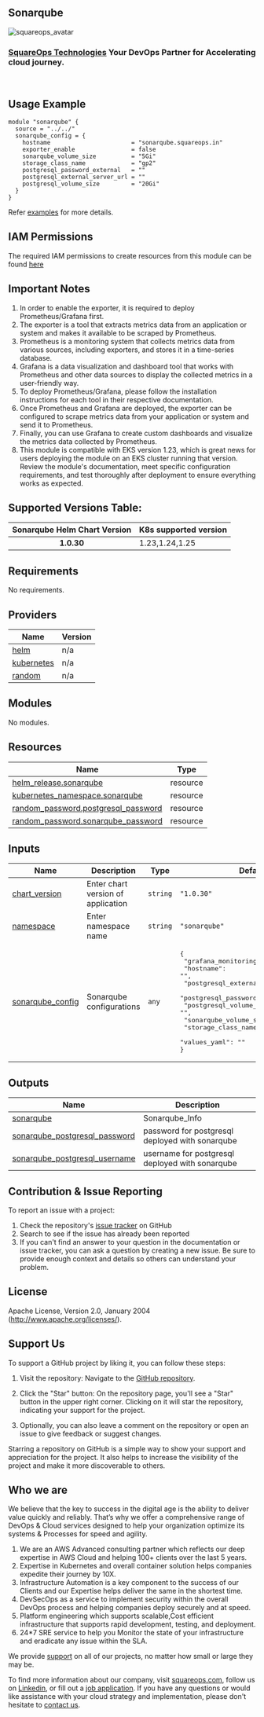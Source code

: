 ## Sonarqube

![squareops_avatar]

[squareops_avatar]: https://squareops.com/wp-content/uploads/2022/12/squareops-logo.png

### [SquareOps Technologies](https://squareops.com/) Your DevOps Partner for Accelerating cloud journey.
<br>

## Usage Example

```hcl
module "sonarqube" {
  source = "../../"
  sonarqube_config = {
    hostname                       = "sonarqube.squareops.in"
    exporter_enable                = false
    sonarqube_volume_size          = "5Gi"
    storage_class_name             = "gp2"
    postgresql_password_external   = ""
    postgresql_external_server_url = ""
    postgresql_volume_size         = "20Gi"
  }
}

```
Refer [examples](https://github.com/sq-ia/terraform-kubernetes-sonarqube/tree/main/examples/complete) for more details.

## IAM Permissions
The required IAM permissions to create resources from this module can be found [here](https://github.com/sq-ia/terraform-kubernetes-sonarqube/blob/main/IAM.md)

## Important Notes
  1. In order to enable the exporter, it is required to deploy Prometheus/Grafana first.
  2. The exporter is a tool that extracts metrics data from an application or system and makes it available to be scraped by Prometheus.
  3. Prometheus is a monitoring system that collects metrics data from various sources, including exporters, and stores it in a time-series database.
  4. Grafana is a data visualization and dashboard tool that works with Prometheus and other data sources to display the collected metrics in a user-friendly way.
  5. To deploy Prometheus/Grafana, please follow the installation instructions for each tool in their respective documentation.
  6. Once Prometheus and Grafana are deployed, the exporter can be configured to scrape metrics data from your application or system and send it to Prometheus.
  7. Finally, you can use Grafana to create custom dashboards and visualize the metrics data collected by Prometheus.
  8. This module is compatible with EKS version 1.23, which is great news for users deploying the module on an EKS cluster running that version. Review the module's documentation, meet specific configuration requirements, and test thoroughly after deployment to ensure everything works as expected.


## Supported Versions Table:

|  Sonarqube Helm Chart Version           |     K8s supported version   |      
| :-----:                       |         :---         | 
| **1.0.30**          |    1.23,1.24,1.25      |

<!-- BEGINNING OF PRE-COMMIT-TERRAFORM DOCS HOOK -->
## Requirements

No requirements.

## Providers

| Name | Version |
|------|---------|
| <a name="provider_helm"></a> [helm](#provider\_helm) | n/a |
| <a name="provider_kubernetes"></a> [kubernetes](#provider\_kubernetes) | n/a |
| <a name="provider_random"></a> [random](#provider\_random) | n/a |

## Modules

No modules.

## Resources

| Name | Type |
|------|------|
| [helm_release.sonarqube](https://registry.terraform.io/providers/hashicorp/helm/latest/docs/resources/release) | resource |
| [kubernetes_namespace.sonarqube](https://registry.terraform.io/providers/hashicorp/kubernetes/latest/docs/resources/namespace) | resource |
| [random_password.postgresql_password](https://registry.terraform.io/providers/hashicorp/random/latest/docs/resources/password) | resource |
| [random_password.sonarqube_password](https://registry.terraform.io/providers/hashicorp/random/latest/docs/resources/password) | resource |

## Inputs

| Name | Description | Type | Default | Required |
|------|-------------|------|---------|:--------:|
| <a name="input_chart_version"></a> [chart\_version](#input\_chart\_version) | Enter chart version of application | `string` | `"1.0.30"` | no |
| <a name="input_namespace"></a> [namespace](#input\_namespace) | Enter namespace name | `string` | `"sonarqube"` | no |
| <a name="input_sonarqube_config"></a> [sonarqube\_config](#input\_sonarqube\_config) | Sonarqube configurations | `any` | <pre>{<br>  "grafana_monitoring_enabled": false,<br>  "hostname": "",<br>  "postgresql_external_server_url": "",<br>  "postgresql_password_external": "",<br>  "postgresql_volume_size": "",<br>  "sonarqube_volume_size": "",<br>  "storage_class_name": "",<br>  "values_yaml": ""<br>}</pre> | no |

## Outputs

| Name | Description |
|------|-------------|
| <a name="output_sonarqube"></a> [sonarqube](#output\_sonarqube) | Sonarqube\_Info |
| <a name="output_sonarqube_postgresql_password"></a> [sonarqube\_postgresql\_password](#output\_sonarqube\_postgresql\_password) | password for postgresql deployed with sonarqube |
| <a name="output_sonarqube_postgresql_username"></a> [sonarqube\_postgresql\_username](#output\_sonarqube\_postgresql\_username) | username for postgresql deployed with sonarqube |
<!-- END OF PRE-COMMIT-TERRAFORM DOCS HOOK -->

## Contribution & Issue Reporting

To report an issue with a project:

  1. Check the repository's [issue tracker](https://github.com/sq-ia/terraform-kubernetes-sonarqube/issues) on GitHub
  2. Search to see if the issue has already been reported
  3. If you can't find an answer to your question in the documentation or issue tracker, you can ask a question by creating a new issue. Be sure to provide enough context and details so others can understand your problem.

## License

Apache License, Version 2.0, January 2004 (http://www.apache.org/licenses/).

## Support Us

To support a GitHub project by liking it, you can follow these steps:

  1. Visit the repository: Navigate to the [GitHub repository](https://github.com/sq-ia/terraform-kubernetes-sonarqube).

  2. Click the "Star" button: On the repository page, you'll see a "Star" button in the upper right corner. Clicking on it will star the repository, indicating your support for the project.

  3. Optionally, you can also leave a comment on the repository or open an issue to give feedback or suggest changes.

Starring a repository on GitHub is a simple way to show your support and appreciation for the project. It also helps to increase the visibility of the project and make it more discoverable to others.

## Who we are

We believe that the key to success in the digital age is the ability to deliver value quickly and reliably. That’s why we offer a comprehensive range of DevOps & Cloud services designed to help your organization optimize its systems & Processes for speed and agility.

  1. We are an AWS Advanced consulting partner which reflects our deep expertise in AWS Cloud and helping 100+ clients over the last 5 years.
  2. Expertise in Kubernetes and overall container solution helps companies expedite their journey by 10X.
  3. Infrastructure Automation is a key component to the success of our Clients and our Expertise helps deliver the same in the shortest time.
  4. DevSecOps as a service to implement security within the overall DevOps process and helping companies deploy securely and at speed.
  5. Platform engineering which supports scalable,Cost efficient infrastructure that supports rapid development, testing, and deployment.
  6. 24*7 SRE service to help you Monitor the state of your infrastructure and eradicate any issue within the SLA.

We provide [support](https://squareops.com/contact-us/) on all of our projects, no matter how small or large they may be.

To find more information about our company, visit [squareops.com](https://squareops.com/), follow us on [Linkedin](https://www.linkedin.com/company/squareops-technologies-pvt-ltd/), or fill out a [job application](https://squareops.com/careers/). If you have any questions or would like assistance with your cloud strategy and implementation, please don't hesitate to [contact us](https://squareops.com/contact-us/).
